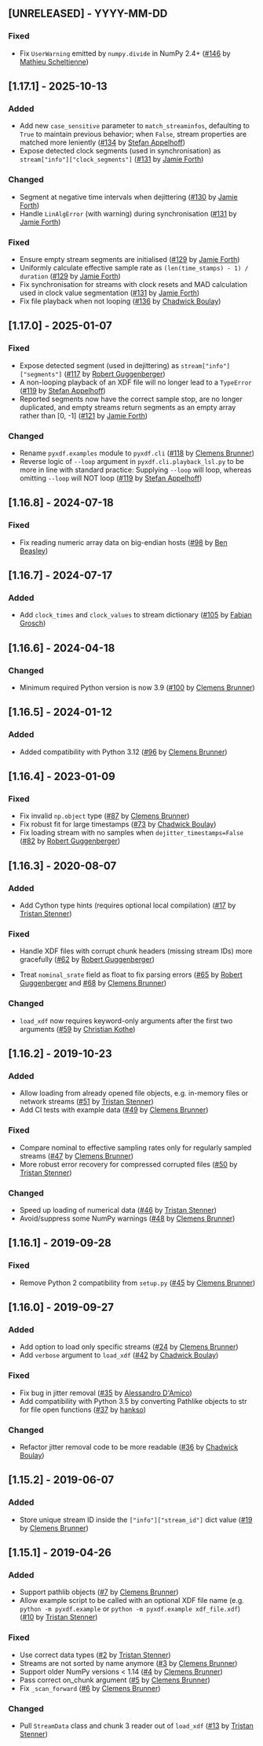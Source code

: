 ## [UNRELEASED] - YYYY-MM-DD
### Fixed
- Fix `UserWarning` emitted by `numpy.divide` in NumPy 2.4+ ([#146](https://github.com/xdf-modules/pyxdf/pull/146) by [Mathieu Scheltienne](https://github.com/mscheltienne))

## [1.17.1] - 2025-10-13
### Added
- Add new `case_sensitive` parameter to `match_streaminfos`, defaulting to `True` to maintain previous behavior; when `False`, stream properties are matched more leniently ([#134](https://github.com/xdf-modules/pyxdf/pull/134) by [Stefan Appelhoff](https://github.com/sappelhoff))
- Expose detected clock segments (used in synchronisation) as `stream["info"]["clock_segments"]` ([#131](https://github.com/xdf-modules/pyxdf/pull/131) by [Jamie Forth](https://github.com/jamieforth))

### Changed
- Segment at negative time intervals when dejittering ([#130](https://github.com/xdf-modules/pyxdf/pull/130) by [Jamie Forth](https://github.com/jamieforth))
- Handle `LinAlgError` (with warning) during synchronisation ([#131](https://github.com/xdf-modules/pyxdf/pull/131) by [Jamie Forth](https://github.com/jamieforth))

### Fixed
- Ensure empty stream segments are initialised ([#129](https://github.com/xdf-modules/pyxdf/pull/129) by [Jamie Forth](https://github.com/jamieforth))
- Uniformly calculate effective sample rate as `(len(time_stamps) - 1) / duration` ([#129](https://github.com/xdf-modules/pyxdf/pull/129) by [Jamie Forth](https://github.com/jamieforth))
- Fix synchronisation for streams with clock resets and MAD calculation used in clock value segmentation ([#131](https://github.com/xdf-modules/pyxdf/pull/131) by [Jamie Forth](https://github.com/jamieforth))
- Fix file playback when not looping ([#136](https://github.com/xdf-modules/pyxdf/pull/136) by [Chadwick Boulay](https://github.com/cboulay))

## [1.17.0] - 2025-01-07
### Fixed
- Expose detected segment (used in dejittering) as `stream["info"]["segments"]` ([#117](https://github.com/xdf-modules/pyxdf/pull/117) by [Robert Guggenberger](https://github.com/agricolab))
- A non-looping playback of an XDF file will no longer lead to a `TypeError` ([#119](https://github.com/xdf-modules/pyxdf/pull/119) by [Stefan Appelhoff](https://github.com/sappelhoff))
- Reported segments now have the correct sample stop, are no longer duplicated, and empty streams return segments as an empty array rather than [0, -1] ([#121](https://github.com/xdf-modules/pyxdf/pull/121) by [Jamie Forth](https://github.com/jamieforth))

### Changed
- Rename `pyxdf.examples` module to `pyxdf.cli` ([#118](https://github.com/xdf-modules/xdf-Python/pull/118) by [Clemens Brunner](https://github.com/cbrnr))
- Reverse logic of `--loop` argument in `pyxdf.cli.playback_lsl.py` to be more in line with standard practice: Supplying `--loop` will loop, whereas omitting `--loop` will NOT loop ([#119](https://github.com/xdf-modules/pyxdf/pull/119) by [Stefan Appelhoff](https://github.com/sappelhoff))

## [1.16.8] - 2024-07-18
### Fixed
- Fix reading numeric array data on big-endian hosts ([#98](https://github.com/xdf-modules/pyxdf/pull/98) by [Ben Beasley](https://github.com/musicinmybrain))

## [1.16.7] - 2024-07-17
### Added
- Add `clock_times` and `clock_values` to stream dictionary ([#105](https://github.com/xdf-modules/pyxdf/pull/105) by [Fabian Grosch](https://github.com/expensne))

## [1.16.6] - 2024-04-18
### Changed
- Minimum required Python version is now 3.9 ([#100](https://github.com/xdf-modules/xdf-Python/pull/100) by [Clemens Brunner](https://github.com/cbrnr))

## [1.16.5] - 2024-01-12
### Added
- Added compatibility with Python 3.12 ([#96](https://github.com/xdf-modules/xdf-Python/pull/96) by [Clemens Brunner](https://github.com/cbrnr))

## [1.16.4] - 2023-01-09
### Fixed
- Fix invalid `np.object` type ([#87](https://github.com/xdf-modules/xdf-Python/pull/87) by [Clemens Brunner](https://github.com/cbrnr))
- Fix robust fit for large timestamps ([#73](https://github.com/xdf-modules/xdf-Python/pull/73) by [Chadwick Boulay](https://github.com/cboulay))
- Fix loading stream with no samples when `dejitter_timestamps=False` ([#82](https://github.com/xdf-modules/xdf-python/pull/82) by [Robert Guggenberger](https://github.com/agricolab))

## [1.16.3] - 2020-08-07
### Added
- Add Cython type hints (requires optional local compilation) ([#17](https://github.com/xdf-modules/xdf-python/pull/17) by [Tristan Stenner](https://github.com/tstenner))

### Fixed
- Handle XDF files with corrupt chunk headers (missing stream IDs) more gracefully ([#62](https://github.com/xdf-modules/xdf-python/pull/62) by [Robert Guggenberger](https://github.com/agricolab))

- Treat `nominal_srate` field as float to fix parsing errors ([#65](https://github.com/xdf-modules/xdf-python/pull/62) by [Robert Guggenberger](https://github.com/agricolab) and [#68](https://github.com/xdf-modules/xdf-Python/pull/68) by [Clemens Brunner](https://github.com/cbrnr))

### Changed
- `load_xdf` now requires keyword-only arguments after the first two arguments ([#59](https://github.com/xdf-modules/xdf-python/pull/59) by [Christian Kothe](https://github.com/chkothe))

## [1.16.2] - 2019-10-23
### Added
- Allow loading from already opened file objects, e.g. in-memory files or network streams ([#51](https://github.com/xdf-modules/xdf-python/pull/51) by [Tristan Stenner](https://github.com/tstenner))
- Add CI tests with example data ([#49](https://github.com/xdf-modules/xdf-Python/pull/49) by [Clemens Brunner](https://github.com/cbrnr))

### Fixed
- Compare nominal to effective sampling rates only for regularly sampled streams ([#47](https://github.com/xdf-modules/xdf-Python/pull/47) by [Clemens Brunner](https://github.com/cbrnr))
- More robust error recovery for compressed corrupted files ([#50](https://github.com/xdf-modules/xdf-python/pull/50) by [Tristan Stenner](https://github.com/tstenner))

### Changed
- Speed up loading of numerical data ([#46](https://github.com/xdf-modules/xdf-python/pull/46) by [Tristan Stenner](https://github.com/tstenner))
- Avoid/suppress some NumPy warnings ([#48](https://github.com/xdf-modules/xdf-Python/pull/48) by [Clemens Brunner](https://github.com/cbrnr))

## [1.16.1] - 2019-09-28
### Fixed
- Remove Python 2 compatibility from `setup.py` ([#45](https://github.com/xdf-modules/xdf-Python/pull/45) by [Clemens Brunner](https://github.com/cbrnr))

## [1.16.0] - 2019-09-27
### Added
- Add option to load only specific streams ([#24](https://github.com/xdf-modules/xdf-Python/pull/24) by [Clemens Brunner](https://github.com/cbrnr))
- Add `verbose` argument to `load_xdf` ([#42](https://github.com/xdf-modules/xdf-Python/pull/42) by [Chadwick Boulay](https://github.com/cboulay))

### Fixed
- Fix bug in jitter removal ([#35](https://github.com/xdf-modules/xdf-python/pull/35) by [Alessandro D'Amico](https://github.com/ollie-d))
- Add compatibility with Python 3.5 by converting Pathlike objects to str for file open functions ([#37](https://github.com/xdf-modules/xdf-python/pull/37) by [hankso](https://github.com/hankso))

### Changed
- Refactor jitter removal code to be more readable ([#36](https://github.com/xdf-modules/xdf-python/pull/36) by [Chadwick Boulay](https://github.com/cboulay))

## [1.15.2] - 2019-06-07
### Added
- Store unique stream ID inside the `["info"]["stream_id"]` dict value ([#19](https://github.com/xdf-modules/xdf-Python/pull/19) by [Clemens Brunner](https://github.com/cbrnr))

## [1.15.1] - 2019-04-26
### Added
- Support pathlib objects ([#7](https://github.com/xdf-modules/xdf-Python/pull/7) by [Clemens Brunner](https://github.com/cbrnr))
- Allow example script to be called with an optional XDF file name (e.g. `python -m pyxdf.example` or `python -m pyxdf.example xdf_file.xdf`) ([#10](https://github.com/xdf-modules/xdf-Python/pull/10) by [Tristan Stenner](https://github.com/tstenner))

### Fixed
- Use correct data types ([#2](https://github.com/xdf-modules/xdf-Python/pull/2) by [Tristan Stenner](https://github.com/tstenner))
- Streams are not sorted by name anymore ([#3](https://github.com/xdf-modules/xdf-Python/pull/3) by [Clemens Brunner](https://github.com/cbrnr))
- Support older NumPy versions < 1.14 ([#4](https://github.com/xdf-modules/xdf-Python/pull/4) by [Clemens Brunner](https://github.com/cbrnr))
- Pass correct on_chunk argument ([#5](https://github.com/xdf-modules/xdf-Python/pull/5) by [Clemens Brunner](https://github.com/cbrnr))
- Fix `_scan_forward` ([#6](https://github.com/xdf-modules/xdf-Python/pull/6) by [Clemens Brunner](https://github.com/cbrnr))

### Changed
- Pull `StreamData` class and chunk 3 reader out of `load_xdf` ([#13](https://github.com/xdf-modules/xdf-Python/pull/13) by [Tristan Stenner](https://github.com/tstenner))
